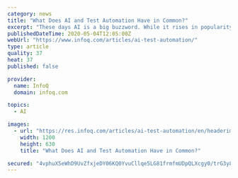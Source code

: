 ```yaml
---
category: news
title: "What Does AI and Test Automation Have in Common?"
excerpt: "These days AI is a big buzzword. While it rises in popularity, the controversy surrounding it flourishes as well. We will demystify AI, and see how it is already embedded in our everyday life, and then you are going to learn about how we (The folks at Testim."
publishedDateTime: 2020-05-04T12:05:00Z
webUrl: "https://www.infoq.com/articles/ai-test-automation/"
type: article
quality: 37
heat: 37
published: false

provider:
  name: InfoQ
  domain: infoq.com

topics:
  - AI

images:
  - url: "https://res.infoq.com/articles/ai-test-automation/en/headerimage/ai-test-automation-h-1588323699366.jpg"
    width: 1200
    height: 630
    title: "What Does AI and Test Automation Have in Common?"

secured: "4vphuX5eWhD9UvZfxjeDY06KQ0YvuCllqe5LG81frmfmUDpQLXcgy0/trG3y8NlJDEtRuyUm+tJ7PpwACQW8dGT9CUpkQ1d2HewUUkRz88EioZ97sizibBjoXzLcygfQvYzyJwZr2CnG9CEsVzwvUWY9XRRo6HyXRj/0EZCXfloHDNQKgEhqHsh6HwQO+KtsZpaVFK46cK8X73GB5gdrkuX9B2v0jVRcI0SXTGaeJgownsgIFoS5uC50o2L+i1UE4HdFhFsVuJKImn7idjHtiHMCXWfXvobsQxZS46iL4+6w8A0XsFGN4+Lo/HlSlQDQ;+17D7tvNtCxumSOczg1iBQ=="
---
```


